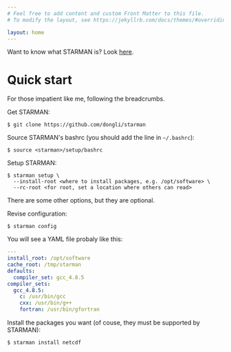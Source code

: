 ```yaml
---
# Feel free to add content and custom Front Matter to this file.
# To modify the layout, see https://jekyllrb.com/docs/themes/#overriding-theme-defaults

layout: home
---
```


Want to know what STARMAN is? Look [here](/about/).

# Quick start

For those impatient like me, following the breadcrumbs.

Get STARMAN:
```
$ git clone https://github.com/dongli/starman
```

Source STARMAN's bashrc (you should add the line in `~/.bashrc`):
```
$ source <starman>/setup/bashrc
```

Setup STARMAN:
```
$ starman setup \
  --install-root <where to install packages, e.g. /opt/software> \
  --rc-root <for root, set a location where others can read>
```
There are some other options, but they are optional.

Revise configuration:
```
$ starman config
```
You will see a YAML file probaly like this:
```yaml
---
install_root: /opt/software
cache_root: /tmp/starman
defaults:
  compiler_set: gcc_4.8.5
compiler_sets:
  gcc_4.8.5:
    c: /usr/bin/gcc
    cxx: /usr/bin/g++
    fortran: /usr/bin/gfortran
```

Install the packages you want (of couse, they must be supported by STARMAN):
```
$ starman install netcdf
```